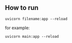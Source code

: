 





## How to run 

```
uvicorn filename:app --reload
```

for example:

```
uvicorn main:app --reload
```
